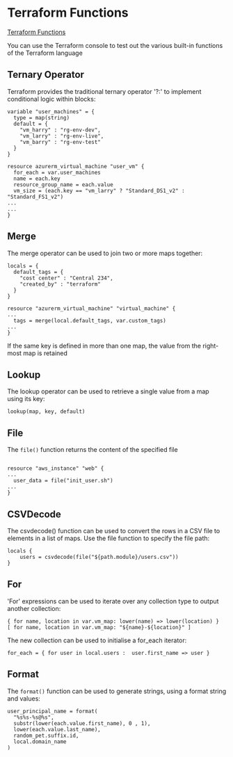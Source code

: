 # Terraform Functions

[Terraform Functions]("https://www.terraform.io/language/functions")

You can use the Terraform console to test out the various built-in functions 
of the Terraform language

## Ternary Operator

Terraform provides the traditional ternary operator '?:' to implement
conditional logic within blocks:
```hcl
variable "user_machines" = {
  type = map(string)
  default = {
    "vm_harry" : "rg-env-dev",
    "vm_larry" : "rg-env-live",
    "vm_barry" : "rg-env-test"
  }
}

resource azurerm_virtual_machine "user_vm" {
  for_each = var.user_machines
  name = each.key
  resource_group_name = each.value
  vm_size = (each.key == "vm_larry" ? "Standard_DS1_v2" : "Standard_FS1_v2")
...
...
}
```

## Merge

The merge operator can be used to join two or more maps together:
```hcl
locals = {
  default_tags = {
    "cost center" : "Central 234",
    "created_by" : "terraform"
  }
}

resource "azurerm_virtual_machine" "virtual_machine" {
...
  tags = merge(local.default_tags, var.custom_tags)
...
}
```

If the same key is defined in more than one map, the value from the right-most 
map is retained

## Lookup

The lookup operator can be used to retrieve a single value from a map using its
key:

```hcl
lookup(map, key, default)
```

## File

The `file()` function returns the content of the specified file

```hcl

resource "aws_instance" "web" {
...
  user_data = file("init_user.sh")
...
}
```

## CSVDecode

The csvdecode() function can be used to convert the rows in a CSV file to
elements in a list of maps. Use the file function to specify the file path:

```hcl
locals {
    users = csvdecode(file("${path.module}/users.csv"))
}
```

## For

'For' expressions can be used to iterate over any collection type to output 
another collection:

```hcl
{ for name, location in var.vm_map: lower(name) => lower(location) }
[ for name, location in var.vm_map: "${name}-${location}" ]
```

The new collection can be used to initialise a for_each iterator:

```hcl
for_each = { for user in local.users :  user.first_name => user }
```

## Format

The `format()` function can be used to generate strings, using a 
format string and values:

```hcl
user_principal_name = format(
  "%s%s-%s@%s",
  substr(lower(each.value.first_name), 0 , 1),
  lower(each.value.last_name),
  random_pet.suffix.id,
  local.domain_name
)
```


